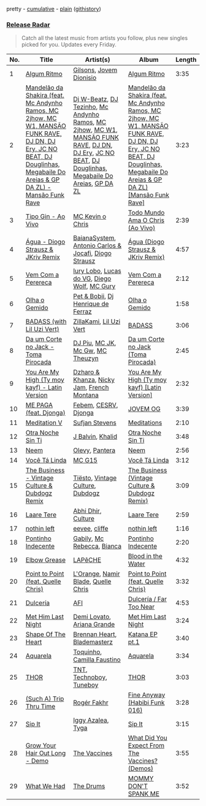 pretty - [cumulative](https://github.com/nikolasrangel/spotify-playlist-archive/blob/master/playlists/cumulative/Release%20Radar.md) - [plain](https://github.com/nikolasrangel/spotify-playlist-archive/blob/master/playlists/plain/37i9dQZEVXbglbQ6bSs7m0) ([githistory](https://github.githistory.xyz/nikolasrangel/spotify-playlist-archive/blob/master/playlists/plain/37i9dQZEVXbglbQ6bSs7m0))

### [Release Radar](https://open.spotify.com/playlist/37i9dQZEVXbglbQ6bSs7m0)

> Catch all the latest music from artists you follow, plus new singles picked for you. Updates every Friday.

| No. | Title | Artist(s) | Album | Length |
|---|---|---|---|---|
| 1 | [Algum Ritmo](https://open.spotify.com/track/5EVv8M3vhByFLLqT1dkdGd) | [Gilsons](https://open.spotify.com/artist/6q7nMIVgGohQ14mSsq3F8t), [Jovem Dionisio](https://open.spotify.com/artist/4m5LghDfOKFZNEBZ0GO1OQ) | [Algum Ritmo](https://open.spotify.com/album/4v4NXk4pD9IcbquIVSJvcV) | 3:35 |
| 2 | [Mandelão da Shakira (feat. Mc Andynho Ramos, MC 2jhow, MC W1, MANSÃO FUNK RAVE, DJ DN, DJ Ery, JC NO BEAT, DJ Douglinhas, Megabaile Do Areias & GP DA ZL) - Mansão Funk Rave](https://open.spotify.com/track/32S4MZrJ0a3JZGKqzWI1SY) | [Dj W-Beatz](https://open.spotify.com/artist/1359cXd992MwCyGCgbPDcS), [DJ Tezinho](https://open.spotify.com/artist/1vQmEkUObXvubDjIJb4Urv), [Mc Andynho Ramos](https://open.spotify.com/artist/3t2sKQ5JkWFm2g67S0PlbO), [MC 2jhow](https://open.spotify.com/artist/14jVHWj9dqpLhs8hHEMnyJ), [MC W1](https://open.spotify.com/artist/1pc2LERxjl2FZ3Ir5rYBqj), [MANSÃO FUNK RAVE](https://open.spotify.com/artist/0pxwFeLweksbjJNWTxd693), [DJ DN](https://open.spotify.com/artist/5mBzms8INTkASOeSDLvwoe), [DJ Ery](https://open.spotify.com/artist/3fJhU7uVbc7ofhDXfBXJnS), [JC NO BEAT](https://open.spotify.com/artist/1xglv0oUbyJaycWFhyec8U), [DJ Douglinhas](https://open.spotify.com/artist/27CMmXxUH8UMkVGuFNFSOi), [Megabaile Do Areias](https://open.spotify.com/artist/6EHs7rGH4jgLSNezIy9i3F), [GP DA ZL](https://open.spotify.com/artist/6ln5KMY2ugao3BVvJgzhq3) | [Mandelão da Shakira (feat. Mc Andynho Ramos, MC 2jhow, MC W1, MANSÃO FUNK RAVE, DJ DN, DJ Ery, JC NO BEAT, DJ Douglinhas, Megabaile Do Areias & GP DA ZL) [Mansão Funk Rave]](https://open.spotify.com/album/0lZtYHBvldfnKK3lPCWNjX) | 3:23 |
| 3 | [Tipo Gin - Ao Vivo](https://open.spotify.com/track/4llr8mcoauwrHBtjGb7F9S) | [MC Kevin o Chris](https://open.spotify.com/artist/2UMj7NCbuqy1yUZmiSYGjJ) | [Todo Mundo Ama O Chris (Ao Vivo)](https://open.spotify.com/album/5bISzaxE6WVsJjQj2BpWTX) | 2:39 |
| 4 | [Água - Diogo Strausz & JKriv Remix](https://open.spotify.com/track/1hv8AdywkeUzH8RxYksrnW) | [BaianaSystem](https://open.spotify.com/artist/5JHYuwE2n7bleXMUsmtCW5), [Antonio Carlos & Jocafi](https://open.spotify.com/artist/6we2u0wHu4S9H6A1LVZ6LA), [Diogo Strausz](https://open.spotify.com/artist/58HWl0aH0VFAKnxfiZdVzO) | [Água (Diogo Strausz & JKriv Remix)](https://open.spotify.com/album/1WLdiTwELL60A6H7b0Imty) | 4:57 |
| 5 | [Vem Com a Perereca](https://open.spotify.com/track/6H7D3QF8QrvC5N5GsN7Evb) | [Iury Lobo](https://open.spotify.com/artist/110NF2JzCMLPd5fyfirFCj), [Lucas do VG](https://open.spotify.com/artist/4owU45gd9ipg4lNpWWcAAk), [Diego Wolf](https://open.spotify.com/artist/3OTDgRG9Qf1RNoJtFtRWno), [MC Gury](https://open.spotify.com/artist/6fOyYqdh6p0ZWLs9zUDoyt) | [Vem Com a Perereca](https://open.spotify.com/album/1O1IxbBlMSPY9uEfuyn9iX) | 2:12 |
| 6 | [Olha o Gemido](https://open.spotify.com/track/2bMJTy35bpYIyfq6dZ9vVH) | [Pet & Bobii](https://open.spotify.com/artist/2lJQn1DHF1ipwxytJBMljq), [Dj Henrique de Ferraz](https://open.spotify.com/artist/5crFHCCb7j1zkIiIUpN2In) | [Olha o Gemido](https://open.spotify.com/album/2PLjQqob9yNxrDquaSUpIG) | 1:58 |
| 7 | [BADASS (with Lil Uzi Vert)](https://open.spotify.com/track/3xDt7b1Y9uZoQ1R7mdLZCD) | [ZillaKami](https://open.spotify.com/artist/4G1zP5i0r57g1c1CxrPhfM), [Lil Uzi Vert](https://open.spotify.com/artist/4O15NlyKLIASxsJ0PrXPfz) | [BADASS](https://open.spotify.com/album/4YmDk503yFIAGdkJ8fTZgD) | 3:06 |
| 8 | [Da um Corte no Jack - Toma Pirocada](https://open.spotify.com/track/78QzSmZ79iWLtOQiZOLiZ2) | [DJ Piu](https://open.spotify.com/artist/1pJmGoAf22z9Yrp35lRFzI), [MC JK](https://open.spotify.com/artist/6TltfNpNJAYR35VK6PmVWZ), [Mc Gw](https://open.spotify.com/artist/0f1IECbrVV952unZkzrsg2), [MC Theuzyn](https://open.spotify.com/artist/1boMFBiRXiba4RCcPs5DMm) | [Da um Corte no Jack (Toma Pirocada)](https://open.spotify.com/album/3ufSiK11tnII005HdV5yqh) | 2:45 |
| 9 | [You Are My High (Ty moy kayf) - Latin Version](https://open.spotify.com/track/6wzSbB1BehXsNtw5Wyc84d) | [Dzharo & Khanza](https://open.spotify.com/artist/2mU9RFNN2NhzpR7vXK5DDt), [Nicky Jam](https://open.spotify.com/artist/1SupJlEpv7RS2tPNRaHViT), [French Montana](https://open.spotify.com/artist/6vXTefBL93Dj5IqAWq6OTv) | [You Are My High (Ty moy kayf) [Latin Version]](https://open.spotify.com/album/1gaV4hoSxtc5e87f1lE8pu) | 2:32 |
| 10 | [ME PAGA (feat. Djonga)](https://open.spotify.com/track/0nTxR7JRl0YJAqDjgQ298T) | [Febem](https://open.spotify.com/artist/2Ip2jiEjsSe8pmRBzwTv5N), [CESRV](https://open.spotify.com/artist/1qJG1PpAGl1FnzYyCDU7x1), [Djonga](https://open.spotify.com/artist/204IwDdaHE4ymGk9Kya2pY) | [JOVEM OG](https://open.spotify.com/album/62rhAAgqTCXMeM5xXGOXMJ) | 3:39 |
| 11 | [Meditation V](https://open.spotify.com/track/4wmhgtp1wyikopUseztOYJ) | [Sufjan Stevens](https://open.spotify.com/artist/4MXUO7sVCaFgFjoTI5ox5c) | [Meditations](https://open.spotify.com/album/0C3MNwZsqWOndCOn1mI7gW) | 2:10 |
| 12 | [Otra Noche Sin Ti](https://open.spotify.com/track/2CdTLdDjwZdVcm0bresVWx) | [J Balvin](https://open.spotify.com/artist/1vyhD5VmyZ7KMfW5gqLgo5), [Khalid](https://open.spotify.com/artist/6LuN9FCkKOj5PcnpouEgny) | [Otra Noche Sin Ti](https://open.spotify.com/album/0Q7L1MC5jSE0srnjEWCifV) | 3:48 |
| 13 | [Neem](https://open.spotify.com/track/3LNh7Zj7Z5AuSV97nqyfPf) | [Olevy](https://open.spotify.com/artist/3m27BdhRvro5I265uHqqwX), [Pantera](https://open.spotify.com/artist/14pVkFUHDL207LzLHtSA18) | [Neem](https://open.spotify.com/album/1RaolglPbhJJ6EC4bV1zQX) | 2:56 |
| 14 | [Você Tá Linda](https://open.spotify.com/track/4weig1cYM1WwDs68XSUyk0) | [MC G15](https://open.spotify.com/artist/3Nipsl6GVwwGyeAk0J29C6) | [Você Tá Linda](https://open.spotify.com/album/3wUybIw8OKAzGzxY5eaQGk) | 3:12 |
| 15 | [The Business - Vintage Culture & Dubdogz Remix](https://open.spotify.com/track/0WqVZrjPZUnRCsBzA9mdVc) | [Tiësto](https://open.spotify.com/artist/2o5jDhtHVPhrJdv3cEQ99Z), [Vintage Culture](https://open.spotify.com/artist/28uJnu5EsrGml2tBd7y8ts), [Dubdogz](https://open.spotify.com/artist/4cdyqaBREB68H77QKCrKP1) | [The Business (Vintage Culture & Dubdogz Remix)](https://open.spotify.com/album/64nFfhrvjQqDBeaAAXSDRu) | 3:09 |
| 16 | [Laare Tere](https://open.spotify.com/track/5GK8f6OHQKO0IW1JLbqzBy) | [Abhi Dhir](https://open.spotify.com/artist/0VjCs3a4NAv6IEeQtiohA3), [Culture](https://open.spotify.com/artist/4DbtUTi2WsBNdruAZL2pNz) | [Laare Tere](https://open.spotify.com/album/6KFcXMjPen16dayteQw0im) | 2:59 |
| 17 | [nothin left](https://open.spotify.com/track/7dg7eFZQo6Xu1hyeMo32od) | [eevee](https://open.spotify.com/artist/4pwqNyMSvuv7VOhQBdjB6Q), [cliffe](https://open.spotify.com/artist/0RhZp1X2JrAwdy7z7NQIjy) | [nothin left](https://open.spotify.com/album/32s5zIY1nMKt05EEBa8Y04) | 1:16 |
| 18 | [Pontinho Indecente](https://open.spotify.com/track/1A4F3Lpva1NbGQIGhwc5Il) | [Gabily](https://open.spotify.com/artist/5DIR6IADBl1MixJ75bNvAz), [Mc Rebecca](https://open.spotify.com/artist/5MS6HieNmKxzkAM8amE8sr), [Bianca](https://open.spotify.com/artist/7Jb6GR4PIxHSkDJK8MWuVg) | [Pontinho Indecente](https://open.spotify.com/album/2yaaprhWkCv8u5p4dkv7Kh) | 2:20 |
| 19 | [Elbow Grease](https://open.spotify.com/track/2mn6A33FNNSNxNQ1O2dNSG) | [LAPêCHE](https://open.spotify.com/artist/05C4NTbWKEoEQs3VchkSlL) | [Blood in the Water](https://open.spotify.com/album/57AISURVPxGgw8TwsozNzq) | 4:32 |
| 20 | [Point to Point (feat. Quelle Chris)](https://open.spotify.com/track/3EzFNUUgnDw9bSn6f80oad) | [L'Orange](https://open.spotify.com/artist/5kJsAiwFWEaNRPwvtkjnXz), [Namir Blade](https://open.spotify.com/artist/20IovKhpCSEdFWkcahqM09), [Quelle Chris](https://open.spotify.com/artist/2SlUrJAcTYbWR8GcmB9IEi) | [Point to Point (feat. Quelle Chris)](https://open.spotify.com/album/1VBzoqiQkHNCt4sOUkl8hE) | 3:32 |
| 21 | [Dulcería](https://open.spotify.com/track/52beyXaBj0xcpTbwMPH8dN) | [AFI](https://open.spotify.com/artist/19I4tYiChJoxEO5EuviXpz) | [Dulcería / Far Too Near](https://open.spotify.com/album/56AxTub06lzDBhqADOsGD7) | 4:53 |
| 22 | [Met Him Last Night](https://open.spotify.com/track/3qyJxWoPj7NUXHrSsXam3X) | [Demi Lovato](https://open.spotify.com/artist/6S2OmqARrzebs0tKUEyXyp), [Ariana Grande](https://open.spotify.com/artist/66CXWjxzNUsdJxJ2JdwvnR) | [Met Him Last Night](https://open.spotify.com/album/1zVRzavvKNbJmLsKVngOpU) | 3:24 |
| 23 | [Shape Of The Heart](https://open.spotify.com/track/6IidPTVxKDP61LOxVwVhOu) | [Brennan Heart](https://open.spotify.com/artist/5QySqc6yAFDx9m7fedFZmC), [Blademasterz](https://open.spotify.com/artist/10Sg7743IiFPQQIEDSU2sv) | [Katana EP pt.1](https://open.spotify.com/album/6QGfWFJMkMsoxIyBxYBraN) | 3:40 |
| 24 | [Aquarela](https://open.spotify.com/track/7xR02kgRLquvkpPaH1hJJ4) | [Toquinho](https://open.spotify.com/artist/7rPqFVgJYARiFsLDlN6W6y), [Camilla Faustino](https://open.spotify.com/artist/6cjVoEsNpH6spV5gBn1PFs) | [Aquarela](https://open.spotify.com/album/7oLHnVb6kOltyc3adCZB9K) | 3:34 |
| 25 | [THOR](https://open.spotify.com/track/6O982gBvlJXtvIQsVdVMVx) | [TNT](https://open.spotify.com/artist/1CqOLQmjzVWXQTiIN5Wucs), [Technoboy](https://open.spotify.com/artist/37jL2LnGjAkadOCszr8v7C), [Tuneboy](https://open.spotify.com/artist/3mZnhzeAyjpFhO3cIepzBr) | [THOR](https://open.spotify.com/album/4mX3518Vf1mXgNBYf3Iyfo) | 3:03 |
| 26 | [(Such A) Trip Thru Time](https://open.spotify.com/track/5gobWfqJoIajFyC4jY210N) | [Rogér Fakhr](https://open.spotify.com/artist/6UFqtFCNxhYqsQ1QRF6HRd) | [Fine Anyway (Habibi Funk 016)](https://open.spotify.com/album/2HrlABnkwte3NYA0erFtCU) | 3:28 |
| 27 | [Sip It](https://open.spotify.com/track/1WJhQBhJGuDxp5LR2os4Za) | [Iggy Azalea](https://open.spotify.com/artist/5yG7ZAZafVaAlMTeBybKAL), [Tyga](https://open.spotify.com/artist/5LHRHt1k9lMyONurDHEdrp) | [Sip It](https://open.spotify.com/album/7awiUL8vX8sYF2lKtejXUG) | 3:15 |
| 28 | [Grow Your Hair Out Long - Demo](https://open.spotify.com/track/3aanvecMjRGcdMTnuMBNf9) | [The Vaccines](https://open.spotify.com/artist/0Ak6DLKHtpR6TEEnmcorKA) | [What Did You Expect From The Vaccines? (Demos)](https://open.spotify.com/album/0yE45pSBwaeuucYNjU3PFm) | 3:55 |
| 29 | [What We Had](https://open.spotify.com/track/2HWcn9reTJzplOtmCb1qJu) | [The Drums](https://open.spotify.com/artist/0p5axeJsbtTCXBrRVoKjwu) | [MOMMY DON'T SPANK ME](https://open.spotify.com/album/07QtExfk8X4bPC1fnDi3hx) | 3:52 |